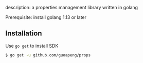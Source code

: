 description:
a properties management library written in golang 

Prerequisite:
install golang 1.13 or later

## Installation
Use `go get` to install SDK

```sh
$ go get -u github.com/guoapeng/props
```